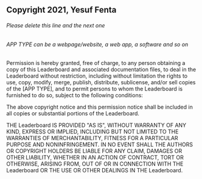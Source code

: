 ## Copyright 2021, Yesuf Fenta

###### Please delete this line and the next one
###### APP TYPE can be a webpage/website, a web app, a software and so on

Permission is hereby granted, free of charge, to any person obtaining a copy of this Leaderboard and associated documentation files, to deal in the Leaderboard without restriction, including without limitation the rights to use, copy, modify, merge, publish, distribute, sublicense, and/or sell copies of the [APP TYPE], and to permit persons to whom the Leaderboard is furnished to do so, subject to the following conditions:

The above copyright notice and this permission notice shall be included in all copies or substantial portions of the Leaderboard.

THE Leaderboard IS PROVIDED "AS IS", WITHOUT WARRANTY OF ANY KIND, EXPRESS OR IMPLIED, INCLUDING BUT NOT LIMITED TO THE WARRANTIES OF MERCHANTABILITY, FITNESS FOR A PARTICULAR PURPOSE AND NONINFRINGEMENT. IN NO EVENT SHALL THE AUTHORS OR COPYRIGHT HOLDERS BE LIABLE FOR ANY CLAIM, DAMAGES OR OTHER LIABILITY, WHETHER IN AN ACTION OF CONTRACT, TORT OR OTHERWISE, ARISING FROM, OUT OF OR IN CONNECTION WITH THE Leaderboard OR THE USE OR OTHER DEALINGS IN THE Leaderboard.
